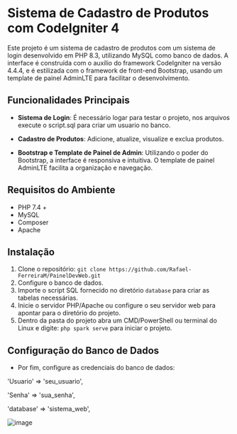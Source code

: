 # Sistema de Cadastro de Produtos com CodeIgniter 4

Este projeto é um sistema de cadastro de produtos com um sistema de login desenvolvido em PHP 8.3, utilizando MySQL como banco de dados. A interface é construída com o auxílio do framework CodeIgniter na versão 4.4.4, e é estilizada com o framework de front-end Bootstrap, usando um template de painel AdminLTE para facilitar o desenvolvimento.

## Funcionalidades Principais

- **Sistema de Login**: É necessário logar para testar o projeto, nos arquivos execute o script.sql para criar um usuario no banco.

- **Cadastro de Produtos**: Adicione, atualize, visualize e exclua produtos.

- **Bootstrap e Template de Painel de Admin**: Utilizando o poder do Bootstrap, a interface é responsiva e intuitiva. O template de painel AdminLTE facilita a organização e navegação.

## Requisitos do Ambiente

- PHP 7.4 +
- MySQL
- Composer
- Apache

## Instalação

1. Clone o repositório: `git clone https://github.com/Rafael-FerreiraM/PainelDevWeb.git`
2. Configure o banco de dados.
3. Importe o script SQL fornecido no diretório `database` para criar as tabelas necessárias.
4. Inicie o servidor PHP/Apache ou configure o seu servidor web para apontar para o diretório do projeto.
5. Dentro da pasta do projeto abra um CMD/PowerShell ou terminal do Linux e
digite: `php spark serve` para iniciar o projeto.

## Configuração do Banco de Dados

- Por fim, configure as credenciais do banco de dados:
  
'Usuario' => 'seu_usuario',

'Senha' => 'sua_senha',

'database' => 'sistema_web',



![image](https://github.com/Rafael-FerreiraM/Desafio-Programa-Best-Minds-2024-/assets/101290871/0bab4cc6-411a-4151-8b4d-9d60fa339d90)

